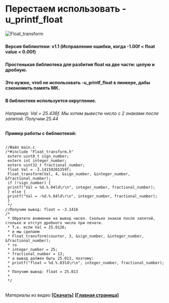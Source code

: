 # Перестаем использовать -u_printf_float
![Float_transform](https://user-images.githubusercontent.com/68805120/130028483-3e806f1b-9d90-4a32-bdd2-204a0e92f0ed.jpg)
###
**Версия библиотеки: v1.1 (Исправление ошибки, когда -1.00f < float value < 0.00f)**
###
**Простенькая библиотека для разбития float на две части: целую и дробную.**
###
**Это нужно, чтоб не использовать -u_printf_float в линкере, дабы сэкономить память МК.**
###
**В библиотеке используется округление.** 
###
*Например: Val = 25.436f. Мы хотим вывести число с 2 знаками после запятой. Получим 25.44*
##
**Пример работы с библиотекой:**
##
```
//Файл main.c
/*#include "Float_transform.h"
 extern uint8_t sign_number;
 extern int integer_number;
 extern uint32_t fractional_number;
 float Val = -3.14159265359f;
 Float_transform(Val, 4, &sign_number, &integer_number, &fractional_number);
 if (!sign_number) {
 printf("Val = %d.%.04ld\r\n", integer_number, fractional_number);
 } else {
 printf("Val = -%d.%.04ld\r\n", integer_number, fractional_number);
 }
 */
//Получим вывод: float = -3.1416
/*
 * Обратите внимание на вывод чисел. Сколько знаков после запятой, столько и отступ дробного числа при печати.
 * Т.к. если Val = 25.0126;
 * и мы сделаем
 * Float_transform(counter, 3, &sign_number, &integer_number, &fractional_number);
 * то
 * integer_number = 25;
 * fractional_number = 13;
 * а вывод должен быть 25.013, поэтому:
 * printf("float = %d.%.03ld\r\n", integer_number, fractional_number);
 *
 * Получим вывод: float = 25.013
 *
 */
```
##

Материалы из видео **[[Скачать]](https://github.com/Solderingironspb/Lessons-Stm32/archive/Float_transform.zip)**
**[[Главная страница]](https://github.com/Solderingironspb/Lessons-Stm32/blob/master/README.md)**
